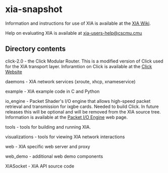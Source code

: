 xia-snapshot
============

Information and instructions for use of XIA is available at the
[XIA Wiki](http://xia.cs.cmu.edu/wiki).

Help on evaluating XIA is available at <xia-users-help@cscmu.cmu>

Directory contents
------------------

click-2.0 - the Click Modular Router. This is a modified version of Click
used for the XIA transport layer. Inforamtion on Click is available at the
[Click Website](http:http://www.read.cs.ucla.edu/click/click)

daemons - XIA network services (xroute, xhcp, xnameservice)

example - XIA example code in C and Python

io_engine - Packet Shader's I/O engine that allows high-speed packet retrieval
and transmission for ixgbe cards.  Needed to build Click. In future releases this
will be optional and will be removed from the XIA source tree. Information is 
available at the [Packet I/O Engine](http://shader.kaist.edu/packetshader/io_engine/)
web page.

tools - tools for building and running XIA.

visualizations - tools for viewing XIA network interactions

web - XIA specific web server and proxy

web_demo - additional web demo components 

XIASocket - XIA API source code

